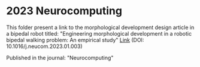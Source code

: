 # 2023 Neurocomputing

This folder present a link to the morphological development design article in a bipedal robot titled:
"Engineering morphological development in a robotic bipedal walking problem: An empirical study" [Link](https://www.sciencedirect.com/science/article/pii/S0925231223000115) (DOI: 10.1016/j.neucom.2023.01.003)

Published in the journal: "Neurocomputing"



